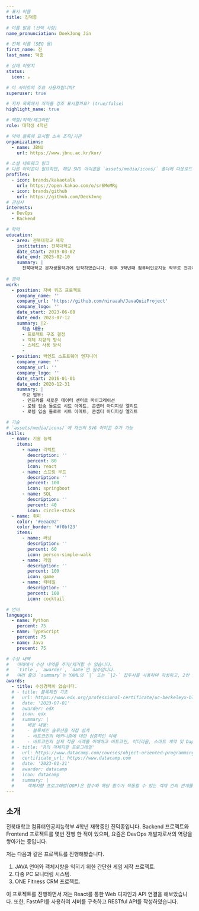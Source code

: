 ```yaml
---
# 표시 이름
title: 진덕종

# 이름 발음 (선택 사항)
name_pronunciation: DoekJong Jin

# 전체 이름 (SEO 용)
first_name: 진
last_name: 덕종

# 상태 이모지
status:
  icon: ☕️

# 이 사이트의 주요 사용자입니까?
superuser: true

# 저자 목록에서 저자를 강조 표시할까요? (true/false)
highlight_name: true

# 역할/직책/태그라인
role: 대학생 4학년 

# 약력 블록에 표시할 소속 조직/기관
organizations:
  - name: JBNU
    url: https://www.jbnu.ac.kr/kor/

# 소셜 네트워크 링크
# 다른 아이콘이 필요하면, 해당 SVG 아이콘을 `assets/media/icons/` 폴더에 다운로드하세요.
profiles:
  - icon: brands/kakaotalk
    url: https://open.kakao.com/o/sr6MoMRg
  - icon: brands/github
    url: https://github.com/DeokJong
# 관심사
interests:
  - DevOps
  - Backend

# 학력
education:
  - area: 전북대학교 재학
    institution: 전북대학교
    date_start: 2019-03-02
    date_end: 2025-02-10
    summary: |
      전북대학교 분자생물학과에 입학하였습니다. 이후 3학년때 컴퓨터인공지능 학부로 전과하여 현재 재학중에 있습니다.
      
# 경력
work:
  - position: 자바 퀴즈 프로젝트
    company_name: ''
    company_url: 'https://github.com/niraaah/JavaQuizProject'
    company_logo: ''
    date_start: 2023-06-08
    date_end: 2023-07-12 
    summary: |2-
      학습 내용:
      - 프로젝트 구조 결정
      - 객체 지향의 방식
      - 스레드 사용 방식
      - 
  - position: 백엔드 소프트웨어 엔지니어
    company_name: ''
    company_url: ''
    company_logo: ''
    date_start: 2016-01-01
    date_end: 2020-12-31
    summary: |
      주요 업무:
      - 인프라를 새로운 데이터 센터로 마이그레이션
      - 로렘 입숨 돌로르 시트 아메트, 콘셉터 아디피싱 엘리트
      - 로렘 입숨 돌로르 시트 아메트, 콘셉터 아디피싱 엘리트

# 기술
# `assets/media/icons/`에 자신의 SVG 아이콘 추가 가능
skills:
  - name: 기술 능력
    items:
      - name: 리액트
        description: ''
        percent: 80
        icon: react
      - name: 스프링 부트
        description: ''
        percent: 100
        icon: springboot
      - name: SQL
        description: ''
        percent: 40
        icon: circle-stack
  - name: 취미
    color: '#eeac02'
    color_border: '#f0bf23'
    items:
      - name: 러닝
        description: ''
        percent: 60
        icon: person-simple-walk
      - name: 게임
        description: ''
        percent: 100
        icon: game
      - name: 칵테일
        description: ''
        percent: 100
        icon: cocktail

# 언어
languages:
  - name: Python
    percent: 75
  - name: TypeScript
    percent: 75
  - name: Java
    precent: 75

# 수상 내역 
#   아래에서 수상 내역을 추가/제거할 수 있습니다.
#   `title`, `awarder`, `date`만 필수입니다.
#   여러 줄의 `summary`는 YAML의 `|` 또는 `|2-` 접두사를 사용하여 작성하고, 2칸 들여쓰기합니다.
awards:
  - title: 수상경력이 없습니다.
  # - title: 블록체인 기초
  #   url: https://www.edx.org/professional-certificate/uc-berkeleyx-blockchain-fundamentals
  #   date: '2023-07-01'
  #   awarder: edX
  #   icon: edx
  #   summary: |
  #     배운 내용:
  #     - 블록체인 솔루션을 직접 설계
  #     - 비트코인의 메커니즘에 대한 심층적인 이해
  #     - 비트코인의 실제 적용 사례를 이해하고 비트코인, 이더리움, 스마트 계약 및 Dapp을 공격 및 파괴하는 방법 학습, 비트코인의 작업 증명 알고리즘에 대한 대안을 학습
  # - title: 'R의 객체지향 프로그래밍'
  #   url: https://www.datacamp.com/courses/object-oriented-programming-with-s3-and-r6-in-r
  #   certificate_url: https://www.datacamp.com
  #   date: '2023-01-21'
  #   awarder: datacamp
  #   icon: datacamp
  #   summary: |
  #     객체지향 프로그래밍(OOP)은 함수와 해당 함수가 작동할 수 있는 객체 간의 관계를 지정하여 코드의 복잡성을 관리할 수 있도록 도와줍니다. 이 중급 과정은 S3 및 R6 시스템을 사용하여 OOP를 소개하는 내용입니다. S3는 일상적인 R 프로그래밍에 유용하며, R6는 웹 API 작업 및 GUI 구축에 특히 유용합니다.
---
```


## 소개

전북대학교 컴퓨터인공지능학부 4학년 재학중인 진덕종입니다. Backend 프로젝트와 Frontend 프로젝트를 몇번 진행 한 적이 있으며, 요즘은 DevOps 개발자로서의 역량을 쌓아가는 중입니다.

저는 다음과 같은 프로젝트를 진행해봤습니다.

1. JAVA 언어와 객체지향을 익히기 위한 간단한 게임 제작 프로젝트.
2. 다중 PC 모니터링 시스템.
3. ONE Fitness CRM 프로젝트.

이 프로젝트를 진행하면서 저는 React를 통한 Web 디자인과 API 연결을 해보았습니다. 또한, FastAPI를 사용하여 서버를 구축하고 RESTful API를 작성하였습니다.